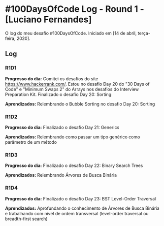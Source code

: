 ﻿# #100DaysOfCode Log - Round 1 - [Luciano Fernandes]

O log do meu desafio #100DaysOfCode. Iniciado em [14 de abril, terça-feira, 2020].

## Log

### R1D1 
**Progresso do dia:** 
Comitei os desafios do site https://www.hackerrank.com/. Estou no desafio Day 20 do "30 Days of Code" e "Minimum Swaps 2" do Arrays nos desafios do Interview Preparation Kit.
Finalizado o desafio Day 20: Sorting

**Aprendizados:**
Relembrando o Bubble Sorting no desafio Day 20: Sorting

### R1D2
**Progresso do dia:** 
Finalizado o desafio Day 21: Generics

**Aprendizados:**
Relembrando como passar um tipo genérico como parâmetro de um método

### R1D3
**Progresso do dia:** 
Finalizado o desafio Day 22: Binary Search Trees

**Aprendizados:**
Relembrando Árvores de Busca Binária

### R1D4
**Progresso do dia:** 
Finalizado o desafio Day 23: BST Level-Order Traversal

**Aprendizados:**
Aprofundando o conhecimento de Árvores de Busca Binária e trabalhando com
nivel de ordem transversal (level-order traversal ou breadth-first search)